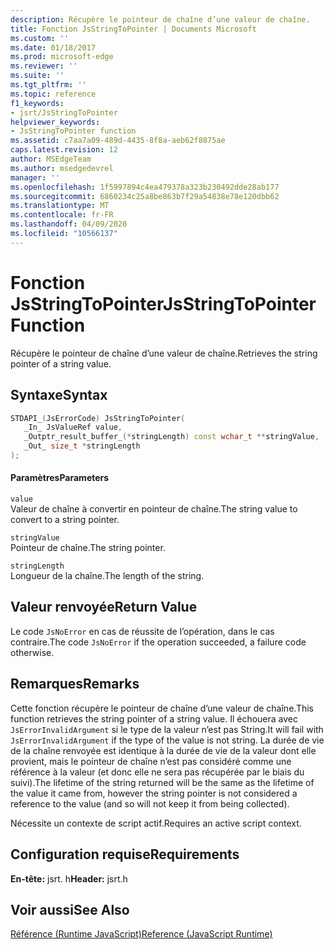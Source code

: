 ```yaml
---
description: Récupère le pointeur de chaîne d’une valeur de chaîne.
title: Fonction JsStringToPointer | Documents Microsoft
ms.custom: ''
ms.date: 01/18/2017
ms.prod: microsoft-edge
ms.reviewer: ''
ms.suite: ''
ms.tgt_pltfrm: ''
ms.topic: reference
f1_keywords:
- jsrt/JsStringToPointer
helpviewer_keywords:
- JsStringToPointer function
ms.assetid: c7aa7a09-489d-4435-8f8a-aeb62f8875ae
caps.latest.revision: 12
author: MSEdgeTeam
ms.author: msedgedevrel
manager: ''
ms.openlocfilehash: 1f5997894c4ea479378a323b230492dde28ab177
ms.sourcegitcommit: 6860234c25a8be863b7f29a54838e78e120dbb62
ms.translationtype: MT
ms.contentlocale: fr-FR
ms.lasthandoff: 04/09/2020
ms.locfileid: "10566137"
---
```

# <span data-ttu-id="d557e-103">Fonction JsStringToPointer</span><span class="sxs-lookup"><span data-stu-id="d557e-103">JsStringToPointer Function</span></span>
<span data-ttu-id="d557e-104">Récupère le pointeur de chaîne d’une valeur de chaîne.</span><span class="sxs-lookup"><span data-stu-id="d557e-104">Retrieves the string pointer of a string value.</span></span>  
  
## <span data-ttu-id="d557e-105">Syntaxe</span><span class="sxs-lookup"><span data-stu-id="d557e-105">Syntax</span></span>  
  
```cpp  
STDAPI_(JsErrorCode) JsStringToPointer(  
   _In_ JsValueRef value,  
   _Outptr_result_buffer_(*stringLength) const wchar_t **stringValue,  
   _Out_ size_t *stringLength  
);  
```  
  
#### <span data-ttu-id="d557e-106">Paramètres</span><span class="sxs-lookup"><span data-stu-id="d557e-106">Parameters</span></span>  
 `value`  
 <span data-ttu-id="d557e-107">Valeur de chaîne à convertir en pointeur de chaîne.</span><span class="sxs-lookup"><span data-stu-id="d557e-107">The string value to convert to a string pointer.</span></span>  
  
 `stringValue`  
 <span data-ttu-id="d557e-108">Pointeur de chaîne.</span><span class="sxs-lookup"><span data-stu-id="d557e-108">The string pointer.</span></span>  
  
 `stringLength`  
 <span data-ttu-id="d557e-109">Longueur de la chaîne.</span><span class="sxs-lookup"><span data-stu-id="d557e-109">The length of the string.</span></span>  
  
## <span data-ttu-id="d557e-110">Valeur renvoyée</span><span class="sxs-lookup"><span data-stu-id="d557e-110">Return Value</span></span>  
 <span data-ttu-id="d557e-111">Le code `JsNoError` en cas de réussite de l’opération, dans le cas contraire.</span><span class="sxs-lookup"><span data-stu-id="d557e-111">The code `JsNoError` if the operation succeeded, a failure code otherwise.</span></span>  
  
## <span data-ttu-id="d557e-112">Remarques</span><span class="sxs-lookup"><span data-stu-id="d557e-112">Remarks</span></span>  
 <span data-ttu-id="d557e-113">Cette fonction récupère le pointeur de chaîne d’une valeur de chaîne.</span><span class="sxs-lookup"><span data-stu-id="d557e-113">This function retrieves the string pointer of a string value.</span></span> <span data-ttu-id="d557e-114">Il échouera avec `JsErrorInvalidArgument` si le type de la valeur n’est pas String.</span><span class="sxs-lookup"><span data-stu-id="d557e-114">It will fail with `JsErrorInvalidArgument` if the type of the value is not string.</span></span> <span data-ttu-id="d557e-115">La durée de vie de la chaîne renvoyée est identique à la durée de vie de la valeur dont elle provient, mais le pointeur de chaîne n’est pas considéré comme une référence à la valeur (et donc elle ne sera pas récupérée par le biais du suivi).</span><span class="sxs-lookup"><span data-stu-id="d557e-115">The lifetime of the string returned will be the same as the lifetime of the value it came from, however the string pointer is not considered a reference to the value (and so will not keep it from being collected).</span></span>  
  
 <span data-ttu-id="d557e-116">Nécessite un contexte de script actif.</span><span class="sxs-lookup"><span data-stu-id="d557e-116">Requires an active script context.</span></span>  
  
## <span data-ttu-id="d557e-117">Configuration requise</span><span class="sxs-lookup"><span data-stu-id="d557e-117">Requirements</span></span>  
 <span data-ttu-id="d557e-118">**En-tête:** jsrt. h</span><span class="sxs-lookup"><span data-stu-id="d557e-118">**Header:** jsrt.h</span></span>  
  
## <span data-ttu-id="d557e-119">Voir aussi</span><span class="sxs-lookup"><span data-stu-id="d557e-119">See Also</span></span>  
 [<span data-ttu-id="d557e-120">Référence (Runtime JavaScript)</span><span class="sxs-lookup"><span data-stu-id="d557e-120">Reference (JavaScript Runtime)</span></span>](../chakra-hosting/reference-javascript-runtime.md)
